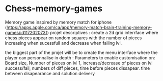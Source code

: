 # Chess-memory-games
Memory game inspired by memory match for iphone (https://apps.apple.com/ca/app/memory-match-brain-training-memory-games/id1172020731)
projet descriptives :
create a 2d grid interrface where chess pieces appear on random squares with the number of pieces increasing when sucessfull and decrease when failing lvl.

the biggest part of the projet will be to create the menu interface where the player can personnalise in depth :
Parameters to enable customisation on:
Board size, Number of pieces on lvl 1, increase/decrease of pieces on lvl success/fail, numbers of diff pieces, time before pieces dissapear. time between disapearance and solution delivery
